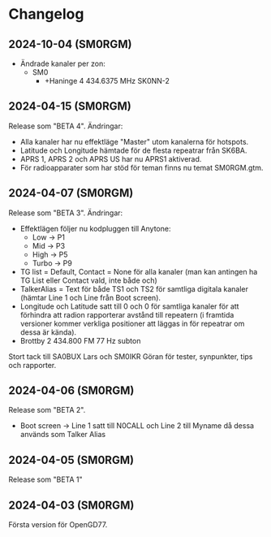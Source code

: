 # Changelog

## 2024-10-04 (SM0RGM)

* Ändrade kanaler per zon:
    * SM0
        * +Haninge 4 434.6375 MHz SK0NN-2

## 2024-04-15 (SM0RGM)

Release som "BETA 4". Ändringar:

* Alla kanaler har nu effektläge "Master" utom kanalerna för hotspots.
* Latitude och Longitude hämtade för de flesta repeatrar från SK6BA.
* APRS 1, APRS 2 och APRS US har nu APRS1 aktiverad.
* För radioapparater som har stöd för teman finns nu temat SM0RGM.gtm.

## 2024-04-07 (SM0RGM)

Release som "BETA 3". Ändringar:

* Effektlägen följer nu kodpluggen till Anytone:
    * Low -> P1
    * Mid -> P3
    * High -> P5
    * Turbo -> P9
* TG list = Default, Contact = None för alla kanaler (man kan antingen ha TG List eller Contact vald, inte både och)
* TalkerAlias = Text för både TS1 och TS2 för samtliga digitala kanaler (hämtar Line 1 och Line från Boot screen).
* Longitude och Latitude satt till 0 och 0 för samtliga kanaler för att förhindra att radion rapporterar avstånd till repeatern (i framtida versioner kommer verkliga positioner att läggas in för repeatrar om dessa är kända).
* Brottby 2 434.800 FM 77 Hz subton

Stort tack till SA0BUX Lars och SM0IKR Göran för tester, synpunkter, tips och rapporter.

## 2024-04-06 (SM0RGM)

Release som "BETA 2".

* Boot screen -> Line 1 satt till N0CALL och Line 2 till Myname då dessa används som Talker Alias

## 2024-04-05 (SM0RGM)

Release som "BETA 1"

## 2024-04-03 (SM0RGM)

Första version för OpenGD77.

